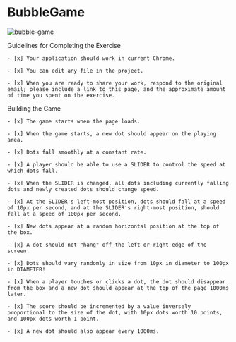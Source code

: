 # BubbleGame

![bubble-game](https://github.com/jasonb315/BubbleGame/blob/master/assets/screen.jpg) <br>

Guidelines for Completing the Exercise

    - [x] Your application should work in current Chrome.

    - [x] You can edit any file in the project.

    - [x] When you are ready to share your work, respond to the original email; please include a link to this page, and the approximate amount of time you spent on the exercise.

Building the Game

    - [x] The game starts when the page loads.

    - [x] When the game starts, a new dot should appear on the playing area.

    - [x] Dots fall smoothly at a constant rate.
    
    - [x] A player should be able to use a SLIDER to control the speed at which dots fall. 

    - [x] When the SLIDER is changed, all dots including currently falling dots and newly created dots should change speed.

    - [x] At the SLIDER's left-most position, dots should fall at a speed of 10px per second, and at the SLIDER's right-most position, should fall at a speed of 100px per second.

    - [x] New dots appear at a random horizontal position at the top of the box.

    - [x] A dot should not "hang" off the left or right edge of the screen.

    - [x] Dots should vary randomly in size from 10px in diameter to 100px in DIAMETER!

    - [x] When a player touches or clicks a dot, the dot should disappear from the box and a new dot should appear at the top of the page 1000ms later.
    
    - [x] The score should be incremented by a value inversely proportional to the size of the dot, with 10px dots worth 10 points, and 100px dots worth 1 point.

    - [x] A new dot should also appear every 1000ms.